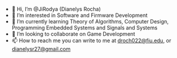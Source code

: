 - 👋 Hi, I’m @JiRodya (Dianelys Rocha)
- 👀 I’m interested in Software and Firmware Development
- 🌱 I’m currently learning Theory of Algorithms, Computer Design, Programming Embedded Systems and Signals and Systems
- 💞️ I’m looking to collaborate on Game Development
- 📫 How to reach me you can write to me at droch022@fiu.edu, or dianelysr27@gmail.com

<!---
JiRodya/JiRodya is a ✨ special ✨ repository because its `README.md` (this file) appears on your GitHub profile.
You can click the Preview link to take a look at your changes.
--->
